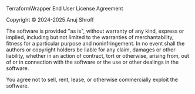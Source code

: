 TerraformWrapper End User License Agreement

Copyright © 2024-2025 Anuj Shroff

The software is provided "as is", without warranty of any kind, express or implied, including but not limited to the warranties of merchantability, fitness for a particular purpose and noninfringement. In no event shall the authors or copyright holders be liable for any claim, damages or other liability, whether in an action of contract, tort or otherwise, arising from, out of or in connection with the software or the use or other dealings in the software.

You agree not to sell, rent, lease, or otherwise commercially exploit the software.
